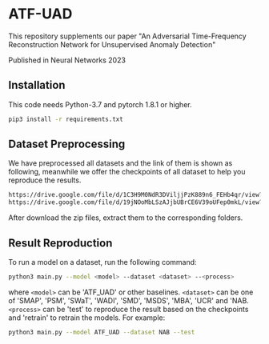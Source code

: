 # ATF-UAD
This repository supplements our paper "An Adversarial Time-Frequency Reconstruction Network for Unsupervised Anomaly Detection"

Published in Neural Networks 2023

## Installation
This code needs Python-3.7 and pytorch 1.8.1 or higher.
```bash
pip3 install -r requirements.txt
```

## Dataset Preprocessing
We have preprocessed all datasets and the link of them is shown as following, meanwhile we offer the checkpoints of all dataset to help you reproduce the results.
```bash
https://drive.google.com/file/d/1C3H9M0NdR3DViljjPzK889n6_FEHb4qr/view?usp=share_link
https://drive.google.com/file/d/19jNOoMbLSzAJjbUBrCE6V39oUFep0mkL/view?usp=share_link
```
After download the zip files, extract them to the corresponding folders.

## Result Reproduction
To run a model on a dataset, run the following command:
```bash
python3 main.py --model <model> --dataset <dataset> --<process>
```
where `<model>` can be 'ATF_UAD' or other baselines. `<dataset>` can be one of 'SMAP', 'PSM', 'SWaT', 'WADI', 'SMD', 'MSDS', 'MBA', 'UCR' and 'NAB. `<process>` can be 'test' to reproduce the result based on the checkpoints and 'retrain' to retrain the models. For example:
```bash
python3 main.py --model ATF_UAD --dataset NAB --test
```
